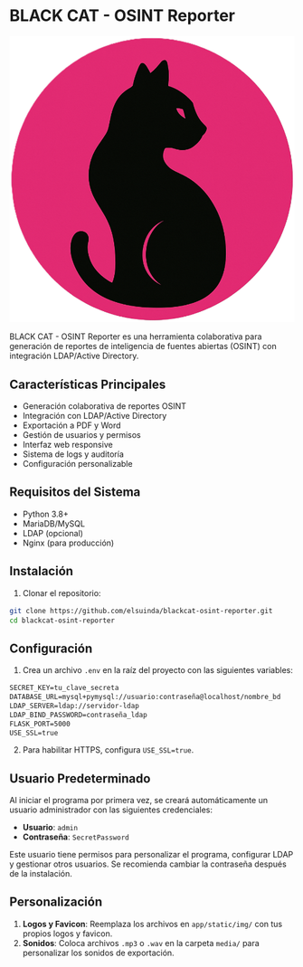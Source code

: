# BLACK CAT - OSINT Reporter

![BLACK CAT Logo](app/static/img/logo.png)

BLACK CAT - OSINT Reporter es una herramienta colaborativa para generación de reportes de inteligencia de fuentes abiertas (OSINT) con integración LDAP/Active Directory.

## Características Principales

- Generación colaborativa de reportes OSINT
- Integración con LDAP/Active Directory
- Exportación a PDF y Word
- Gestión de usuarios y permisos
- Interfaz web responsive
- Sistema de logs y auditoría
- Configuración personalizable

## Requisitos del Sistema

- Python 3.8+
- MariaDB/MySQL
- LDAP (opcional)
- Nginx (para producción)

## Instalación

1. Clonar el repositorio:
```bash
git clone https://github.com/elsuinda/blackcat-osint-reporter.git
cd blackcat-osint-reporter
```

## Configuración
1. Crea un archivo `.env` en la raíz del proyecto con las siguientes variables:
```
SECRET_KEY=tu_clave_secreta
DATABASE_URL=mysql+pymysql://usuario:contraseña@localhost/nombre_bd
LDAP_SERVER=ldap://servidor-ldap
LDAP_BIND_PASSWORD=contraseña_ldap
FLASK_PORT=5000
USE_SSL=true
```
2. Para habilitar HTTPS, configura `USE_SSL=true`.

## Usuario Predeterminado
Al iniciar el programa por primera vez, se creará automáticamente un usuario administrador con las siguientes credenciales:

- **Usuario**: `admin`
- **Contraseña**: `SecretPassword`

Este usuario tiene permisos para personalizar el programa, configurar LDAP y gestionar otros usuarios. Se recomienda cambiar la contraseña después de la instalación.

## Personalización
1. **Logos y Favicon**: Reemplaza los archivos en `app/static/img/` con tus propios logos y favicon.
2. **Sonidos**: Coloca archivos `.mp3` o `.wav` en la carpeta `media/` para personalizar los sonidos de exportación.
